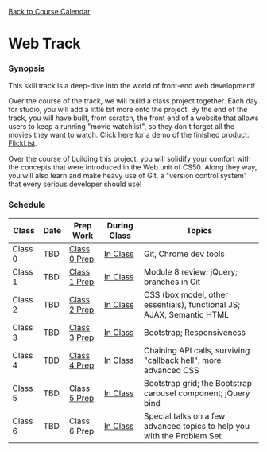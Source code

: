 [Back to Course Calendar](../..)

# Web Track

### Synopsis

This skill track is a deep-dive into the world of front-end web development!

Over the course of the track, we will build a class project together. Each day for studio, you will add a little bit more onto the project. By the end of the track, you will have built, from scratch, the front end of a website that allows users to keep a running "movie watchlist", so they don't forget all the movies they want to watch. Click here for a demo of the finished product: <a href="http://education.launchcode.org/flicklist" target="_blank"/>FlickList</a>.

Over the course of building this project, you will solidify your comfort with the concepts that were introduced in the Web unit of CS50. Along they way, you will also learn and make heavy use of Git, a "version control system" that every serious developer should use!

### Schedule

Class | Date | Prep Work | During Class | Topics
|------|----|----------|--------------|-------|
Class 0 | TBD | [Class 0 Prep](./materials/class0-prep) | [In Class](./materials/class0) | Git, Chrome dev tools | 
Class 1 | TBD | [Class 1 Prep](./materials/class1-prep) | [In Class](./materials/class1) | Module 8 review; jQuery; branches in Git | 
Class 2 | TBD | [Class 2 Prep](./materials/class2-prep) | [In Class](./materials.class2) | CSS (box model, other essentials), functional JS; AJAX; Semantic HTML |
Class 3 | TBD | [Class 3 Prep](./materials/class3-prep) | [In Class](./materials/class3) | Bootstrap; Responsiveness | 
Class 4 | TBD | [Class 4 Prep](./materials/class4-prep) | [In Class](./materials/class4) | Chaining API calls, surviving "callback hell", more advanced CSS  |
Class 5 | TBD | [Class 5 Prep](./materials/class5-prep) | [In Class](./materials/class5) | Bootstrap grid; the Bootstrap carousel component; jQuery bind | 
Class 6 | TBD | Class 6 Prep | [In Class](./materials/class6) | Special talks on a few advanced topics to help you with the Problem Set |


